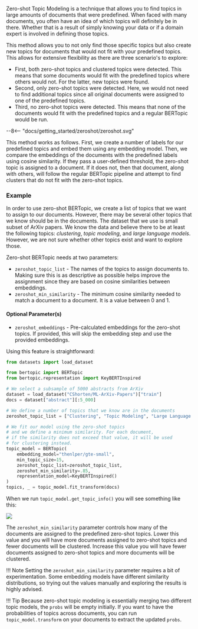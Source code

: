 Zero-shot Topic Modeling is a technique that allows you to find topics in large amounts of documents that were predefined. When faced with many documents, you often have an idea of which topics will definitely be in there. Whether that is a result of simply knowing your data or if a domain expert is involved in defining those topics.

This method allows you to not only find those specific topics but also create new topics for documents that would not fit with your predefined topics.
This allows for extensive flexibility as there are three scenario's to explore:

-   First, both zero-shot topics and clustered topics were detected. This means that some documents would fit with the predefined topics where others would not. For the latter, new topics were found.
-   Second, only zero-shot topics were detected. Here, we would not need to find additional topics since all original documents were assigned to one of the predefined topics.
-   Third, no zero-shot topics were detected. This means that none of the documents would fit with the predefined topics and a regular BERTopic would be run.

<div class="svg_image">
--8<-- "docs/getting_started/zeroshot/zeroshot.svg"
</div>

This method works as follows. First, we create a number of labels for our predefined topics and embed them using any embedding model. Then, we compare the embeddings of the documents with the predefined labels using cosine similarity. If they pass a user-defined threshold, the zero-shot topic is assigned to a document. If it does not, then that document, along with others, will follow the regular BERTopic pipeline and attempt to find clusters that do not fit with the zero-shot topics.

### **Example**

In order to use zero-shot BERTopic, we create a list of topics that we want to assign to our documents. However,
there may be several other topics that we know should be in the documents. The dataset that we use is small subset of ArXiv papers.
We know the data and believe there to be at least the following topics: _clustering_, _topic modeling_, and _large language models_.
However, we are not sure whether other topics exist and want to explore those.

Zero-shot BERTopic needs at two parameters:

-   `zeroshot_topic_list` - The names of the topics to assign documents to. Making sure this is as descriptive as possible helps improve the assignment since they are based on cosine similarities between embeddings.
-   `zeroshot_min_similarity` - The minimum cosine similarity needed to match a document to a document. It is a value between 0 and 1.

#### Optional Parameter(s)

-   `zeroshot_embeddings` - Pre-calculated embeddings for the zero-shot topics. If provided, this will skip the embedding step and use the provided embeddings.

Using this feature is straightforward:

```python
from datasets import load_dataset

from bertopic import BERTopic
from bertopic.representation import KeyBERTInspired

# We select a subsample of 5000 abstracts from ArXiv
dataset = load_dataset("CShorten/ML-ArXiv-Papers")["train"]
docs = dataset["abstract"][:5_000]

# We define a number of topics that we know are in the documents
zeroshot_topic_list = ["Clustering", "Topic Modeling", "Large Language Models"]

# We fit our model using the zero-shot topics
# and we define a minimum similarity. For each document,
# if the similarity does not exceed that value, it will be used
# for clustering instead.
topic_model = BERTopic(
    embedding_model="thenlper/gte-small",
    min_topic_size=15,
    zeroshot_topic_list=zeroshot_topic_list,
    zeroshot_min_similarity=.85,
    representation_model=KeyBERTInspired()
)
topics, _ = topic_model.fit_transform(docs)
```

When we run `topic_model.get_topic_info()` you will see something like this:

<img src="zeroshot_output.png">
<br>

The `zeroshot_min_similarity` parameter controls how many of the documents are assigned to the predefined zero-shot topics. Lower this value and you will have more documents assigned to zero-shot topics and fewer documents will be clustered. Increase this value you will have fewer documents assigned to zero-shot topics and more documents will be clustered.

!!! Note
Setting the `zeroshot_min_similarity` parameter requires a bit of experimentation. Some embedding
models have different similarity distributions, so trying out the values manually and exploring the results
is highly advised.

!!! Tip
Because zero-shot topic modeling is essentially merging two different topic models, the
`probs` will be empty initially. If you want to have the probabilities of topics across documents,
you can run `topic_model.transform` on your documents to extract the updated `probs`.
